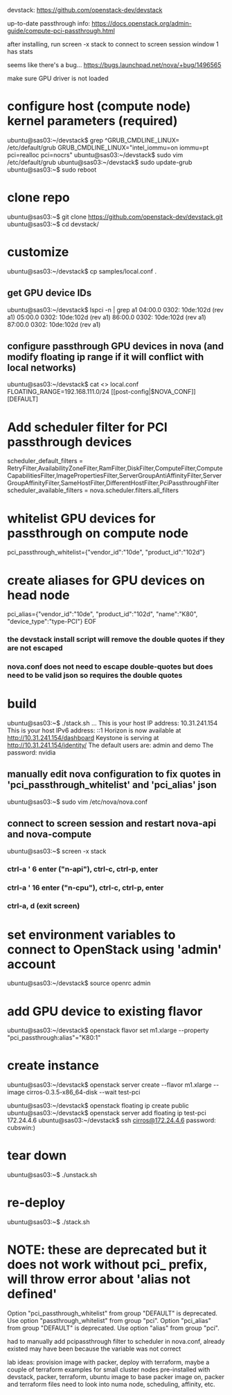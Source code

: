 devstack: https://github.com/openstack-dev/devstack

up-to-date passthrough info: https://docs.openstack.org/admin-guide/compute-pci-passthrough.html

after installing, run screen -x stack to connect to screen session
     window 1 has stats

seems like there's a bug... https://bugs.launchpad.net/nova/+bug/1496565

make sure GPU driver is not loaded

# configure host (compute node) kernel parameters (required)
ubuntu@sas03:~/devstack$ grep ^GRUB_CMDLINE_LINUX= /etc/default/grub
GRUB_CMDLINE_LINUX="intel_iommu=on iommu=pt pci=realloc pci=nocrs"
ubuntu@sas03:~/devstack$ sudo vim /etc/default/grub
ubuntu@sas03:~/devstack$ sudo update-grub
ubuntu@sas03:~$ sudo reboot

# clone repo
ubuntu@sas03:~$ git clone https://github.com/openstack-dev/devstack.git
ubuntu@sas03:~$ cd devstack/

# customize
ubuntu@sas03:~/devstack$ cp samples/local.conf .

## get GPU device IDs
ubuntu@sas03:~/devstack$ lspci -n | grep a1
04:00.0 0302: 10de:102d (rev a1)
05:00.0 0302: 10de:102d (rev a1)
86:00.0 0302: 10de:102d (rev a1)
87:00.0 0302: 10de:102d (rev a1)

## configure passthrough GPU devices in nova (and modify floating ip range if it will conflict with local networks)
ubuntu@sas03:~/devstack$ cat <<EOF >> local.conf
FLOATING_RANGE=192.168.111.0/24
[[post-config|\$NOVA_CONF]]
[DEFAULT]
# Add scheduler filter for PCI passthrough devices
scheduler_default_filters = RetryFilter,AvailabilityZoneFilter,RamFilter,DiskFilter,ComputeFilter,ComputeCapabilitiesFilter,ImagePropertiesFilter,ServerGroupAntiAffinityFilter,ServerGroupAffinityFilter,SameHostFilter,DifferentHostFilter,PciPassthroughFilter
scheduler_available_filters = nova.scheduler.filters.all_filters
# whitelist GPU devices for passthrough on compute node
pci_passthrough_whitelist={\"vendor_id\":\"10de\", \"product_id\":\"102d\"}
# create aliases for GPU devices on head node
pci_alias={\"vendor_id\":\"10de\", \"product_id\":\"102d\", \"name\":\"K80\", \"device_type\":\"type-PCI\"}
EOF

### the devstack install script will remove the double quotes if they are not escaped
### nova.conf does not need to escape double-quotes but does need to be valid json so requires the double quotes

# build
ubuntu@sas03:~$ ./stack.sh
...
This is your host IP address: 10.31.241.154
This is your host IPv6 address: ::1
Horizon is now available at http://10.31.241.154/dashboard
Keystone is serving at http://10.31.241.154/identity/
The default users are: admin and demo
The password: nvidia

## manually edit nova configuration to fix quotes in 'pci_passthrough_whitelist' and 'pci_alias' json
ubuntu@sas03:~$ sudo vim /etc/nova/nova.conf

## connect to screen session and restart nova-api and nova-compute
ubuntu@sas03:~$ screen -x stack
### ctrl-a ' 6 enter ("n-api"), ctrl-c, ctrl-p, enter
### ctrl-a ' 16 enter ("n-cpu"), ctrl-c, ctrl-p, enter
### ctrl-a, d (exit screen)

# set environment variables to connect to OpenStack using 'admin' account
ubuntu@sas03:~/devstack$ source openrc admin

# add GPU device to existing flavor
ubuntu@sas03:~/devstack$ openstack flavor set m1.xlarge --property "pci_passthrough:alias"="K80:1"

# create instance
ubuntu@sas03:~/devstack$ openstack server create --flavor m1.xlarge --image cirros-0.3.5-x86_64-disk --wait test-pci

ubuntu@sas03:~/devstack$ openstack floating ip create public
ubuntu@sas03:~/devstack$ openstack server add floating ip test-pci 172.24.4.6
ubuntu@sas03:~/devstack$ ssh cirros@172.24.4.6
password: cubswin:)

# tear down
ubuntu@sas03:~$ ./unstack.sh
# re-deploy
ubuntu@sas03:~$ ./stack.sh

# NOTE: these are deprecated but it does not work without pci_ prefix, will throw error about 'alias not defined'
Option "pci_passthrough_whitelist" from group "DEFAULT" is deprecated. Use option "passthrough_whitelist" from group "pci".
Option "pci_alias" from group "DEFAULT" is deprecated. Use option "alias" from group "pci".

had to manually add pcipassthrough filter to scheduler in nova.conf, already existed
 may have been because the variable was not correct

lab ideas:
provision image with packer, deploy with terraform, maybe a couple of terraform examples for small cluster
nodes pre-installed with devstack, packer, terraform, ubuntu image to base packer image on, packer and terraform files
need to look into numa node, scheduling, affinity, etc.
